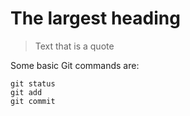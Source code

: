 # The largest heading

> Text that is a quote

Some basic Git commands are:
```
git status
git add
git commit
```